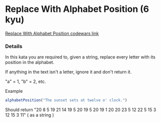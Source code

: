 # Replace With Alphabet Position (6 kyu)
[Replace With Alphabet Position codewars link](https://www.codewars.com/kata/546f922b54af40e1e90001da)

### Details

In this kata you are required to, given a string, replace every letter with its position in the alphabet.

If anything in the text isn't a letter, ignore it and don't return it.

"a" = 1, "b" = 2, etc.

Example
```js
alphabetPosition("The sunset sets at twelve o' clock.")
```
Should return "20 8 5 19 21 14 19 5 20 19 5 20 19 1 20 20 23 5 12 22 5 15 3 12 15 3 11" ( as a string )
